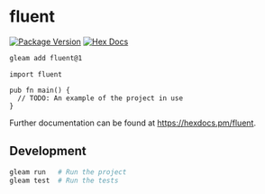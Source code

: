 # fluent

[![Package Version](https://img.shields.io/hexpm/v/fluent)](https://hex.pm/packages/fluent)
[![Hex Docs](https://img.shields.io/badge/hex-docs-ffaff3)](https://hexdocs.pm/fluent/)

```sh
gleam add fluent@1
```
```gleam
import fluent

pub fn main() {
  // TODO: An example of the project in use
}
```

Further documentation can be found at <https://hexdocs.pm/fluent>.

## Development

```sh
gleam run   # Run the project
gleam test  # Run the tests
```
